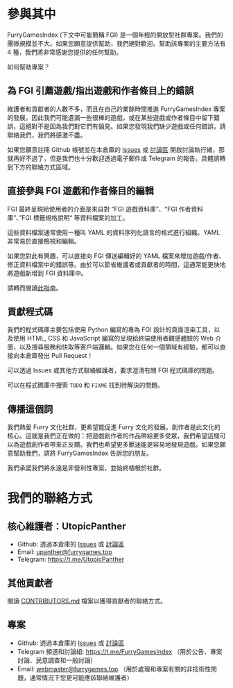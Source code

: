 # 參與其中

FurryGamesIndex (下文中可能簡稱 FGI) 是一個年輕的開放型社群專案。我們的團隊規模並不大。如果您願意提供幫助，我們絕對歡迎。幫助該專案的主要方法有 4 種，我們將非常感謝您提供的任何幫助。

如何幫助專案？

## 為 FGI 引薦遊戲/指出遊戲和作者條目上的錯誤

維護者和貢獻者的人數不多，而且在自己的業餘時間推進 FurryGamesIndex 專案的發展。因此我們可能遺漏一些很棒的遊戲，或在某些遊戲或作者條目中留下錯誤，這絕對不是因為我們對它們有偏見。如果您發現我們缺少遊戲或任何錯誤，請聯絡我們，我們將感激不盡。

如果您願意註冊 Github 帳號並在本倉庫的 [Issues](https://github.com/FurryGamesIndex/games/issues) 或 [討論區](https://github.com/FurryGamesIndex/games/discussions) 開啟討論執行緒，那就再好不過了，但是我們也十分歡迎透過電子郵件或 Telegram 的報告。具體請轉到下方的聯絡方式區域。

## 直接參與 FGI 遊戲和作者條目的編輯

FGI 最終呈現給使用者的介面是來自對 “FGI 遊戲資料庫”、“FGI 作者資料庫”、”FGI 標籤規格說明“ 等資料檔案的加工。

這些資料檔案通常使用一種叫 YAML 的資料序列化語言的格式進行組織。YAML 非常易於直接檢視和編輯。

如果您對此有興趣，可以直接向 FGI 傳送編輯好的 YAML 檔案來增加遊戲/作者、修正資料檔案中的錯誤等。由於可以節省維護者或貢獻者的時間，這通常能更快地將遊戲新增到 FGI 資料庫中。

請轉而閱讀[此指南](Contribute.zh-tw.md)。

## 貢獻程式碼

我們的程式碼庫主要包括使用 Python 編寫的專為 FGI 設計的頁面渲染工具，以及使用 HTML, CSS 和 JavaScript 編寫的呈現給終端使用者觀感體驗的 Web 介面，以及搜尋服務和快取等客戶端邏輯。如果您在任何一個領域有經驗，都可以直接向本倉庫發出 Pull Request！

可以透過 Issues 或其他方式聯絡維護者，要求澄清有關 FGI 程式碼庫的問題。

可以在程式碼庫中搜索 `TODO` 和 `FIXME` 找到待解決的問題。

## 傳播這個詞

我們熱愛 Furry 文化社群，更希望能促進 Furry 文化的發展。創作者是此文化的核心。這就是我們正在做的：把遊戲創作者的作品帶給更多受眾，我們希望這樣可以為遊戲創作者帶來正反饋。我們也希望更多獸迷能更容易地發現遊戲。如果您願意幫助我們，請將 FurryGamesIndex 告訴您的朋友。

我們承諾我們將永遠是非營利性專案，並始終植根於社群。

# 我們的聯絡方式

## 核心維護者：UtopicPanther

- Github: 透過本倉庫的 [Issues](https://github.com/FurryGamesIndex/games/issues) 或 [討論區](https://github.com/FurryGamesIndex/games/discussions)
- Email: upanther@furrygames.top
- Telegram: https://t.me/UtopicPanther

## 其他貢獻者

閱讀 [CONTRIBUTORS.md](../CONTRIBUTORS.md) 檔案以獲得貢獻者的聯絡方式。

## 專案

- Github: 透過本倉庫的 [Issues](https://github.com/FurryGamesIndex/games/issues) 或 [討論區](https://github.com/FurryGamesIndex/games/discussions)
- Telegram 頻道和討論組: https://t.me/FurryGamesIndex （用於公告、專案討論、民意調查和一般討論）
- Email: webmaster@furrygames.top （用於處理和專案有關的非技術性問題，通常情況下您更可能應該聯絡維護者）
